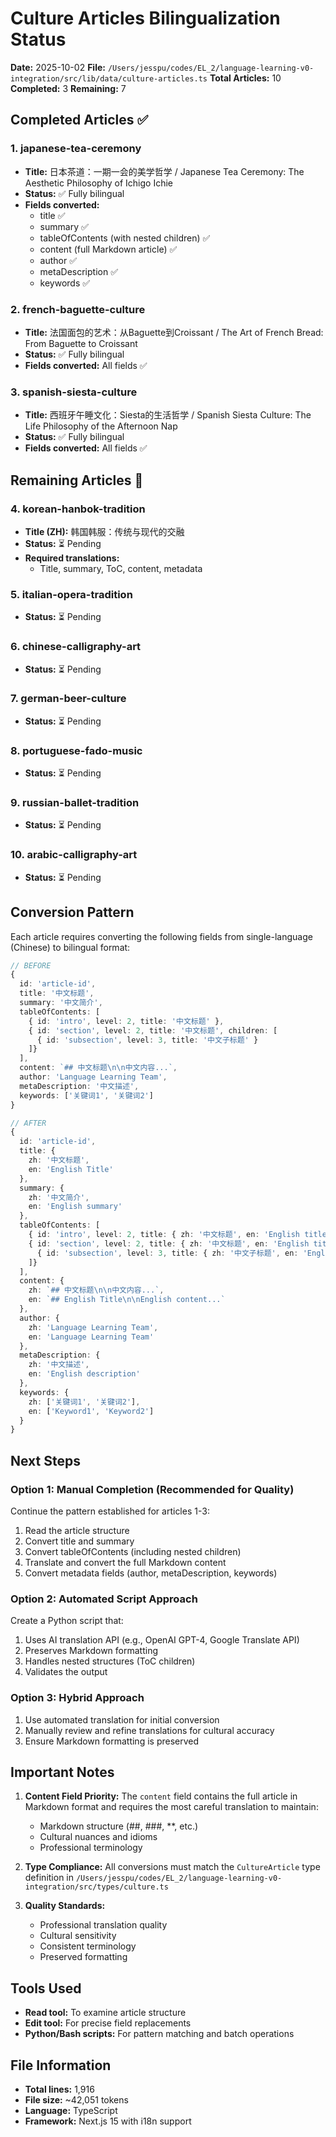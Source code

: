 # Culture Articles Bilingualization Status

**Date:** 2025-10-02
**File:** `/Users/jesspu/codes/EL_2/language-learning-v0-integration/src/lib/data/culture-articles.ts`
**Total Articles:** 10
**Completed:** 3
**Remaining:** 7

## Completed Articles ✅

### 1. japanese-tea-ceremony
- **Title:** 日本茶道：一期一会的美学哲学 / Japanese Tea Ceremony: The Aesthetic Philosophy of Ichigo Ichie
- **Status:** ✅ Fully bilingual
- **Fields converted:**
  - title ✅
  - summary ✅
  - tableOfContents (with nested children) ✅
  - content (full Markdown article) ✅
  - author ✅
  - metaDescription ✅
  - keywords ✅

### 2. french-baguette-culture
- **Title:** 法国面包的艺术：从Baguette到Croissant / The Art of French Bread: From Baguette to Croissant
- **Status:** ✅ Fully bilingual
- **Fields converted:** All fields ✅

### 3. spanish-siesta-culture
- **Title:** 西班牙午睡文化：Siesta的生活哲学 / Spanish Siesta Culture: The Life Philosophy of the Afternoon Nap
- **Status:** ✅ Fully bilingual
- **Fields converted:** All fields ✅

## Remaining Articles 📝

### 4. korean-hanbok-tradition
- **Title (ZH):** 韩国韩服：传统与现代的交融
- **Status:** ⏳ Pending
- **Required translations:**
  - Title, summary, ToC, content, metadata

### 5. italian-opera-tradition
- **Status:** ⏳ Pending

### 6. chinese-calligraphy-art
- **Status:** ⏳ Pending

### 7. german-beer-culture
- **Status:** ⏳ Pending

### 8. portuguese-fado-music
- **Status:** ⏳ Pending

### 9. russian-ballet-tradition
- **Status:** ⏳ Pending

### 10. arabic-calligraphy-art
- **Status:** ⏳ Pending

## Conversion Pattern

Each article requires converting the following fields from single-language (Chinese) to bilingual format:

```typescript
// BEFORE
{
  id: 'article-id',
  title: '中文标题',
  summary: '中文简介',
  tableOfContents: [
    { id: 'intro', level: 2, title: '中文标题' },
    { id: 'section', level: 2, title: '中文标题', children: [
      { id: 'subsection', level: 3, title: '中文子标题' }
    ]}
  ],
  content: `## 中文标题\n\n中文内容...`,
  author: 'Language Learning Team',
  metaDescription: '中文描述',
  keywords: ['关键词1', '关键词2']
}

// AFTER
{
  id: 'article-id',
  title: {
    zh: '中文标题',
    en: 'English Title'
  },
  summary: {
    zh: '中文简介',
    en: 'English summary'
  },
  tableOfContents: [
    { id: 'intro', level: 2, title: { zh: '中文标题', en: 'English title' } },
    { id: 'section', level: 2, title: { zh: '中文标题', en: 'English title' }, children: [
      { id: 'subsection', level: 3, title: { zh: '中文子标题', en: 'English subtitle' } }
    ]}
  ],
  content: {
    zh: `## 中文标题\n\n中文内容...`,
    en: `## English Title\n\nEnglish content...`
  },
  author: {
    zh: 'Language Learning Team',
    en: 'Language Learning Team'
  },
  metaDescription: {
    zh: '中文描述',
    en: 'English description'
  },
  keywords: {
    zh: ['关键词1', '关键词2'],
    en: ['Keyword1', 'Keyword2']
  }
}
```

## Next Steps

### Option 1: Manual Completion (Recommended for Quality)
Continue the pattern established for articles 1-3:

1. Read the article structure
2. Convert title and summary
3. Convert tableOfContents (including nested children)
4. Translate and convert the full Markdown content
5. Convert metadata fields (author, metaDescription, keywords)

### Option 2: Automated Script Approach
Create a Python script that:
1. Uses AI translation API (e.g., OpenAI GPT-4, Google Translate API)
2. Preserves Markdown formatting
3. Handles nested structures (ToC children)
4. Validates the output

### Option 3: Hybrid Approach
1. Use automated translation for initial conversion
2. Manually review and refine translations for cultural accuracy
3. Ensure Markdown formatting is preserved

## Important Notes

1. **Content Field Priority:** The `content` field contains the full article in Markdown format and requires the most careful translation to maintain:
   - Markdown structure (##, ###, **, etc.)
   - Cultural nuances and idioms
   - Professional terminology

2. **Type Compliance:** All conversions must match the `CultureArticle` type definition in `/Users/jesspu/codes/EL_2/language-learning-v0-integration/src/types/culture.ts`

3. **Quality Standards:**
   - Professional translation quality
   - Cultural sensitivity
   - Consistent terminology
   - Preserved formatting

## Tools Used

- **Read tool:** To examine article structure
- **Edit tool:** For precise field replacements
- **Python/Bash scripts:** For pattern matching and batch operations

## File Information

- **Total lines:** 1,916
- **File size:** ~42,051 tokens
- **Language:** TypeScript
- **Framework:** Next.js 15 with i18n support

